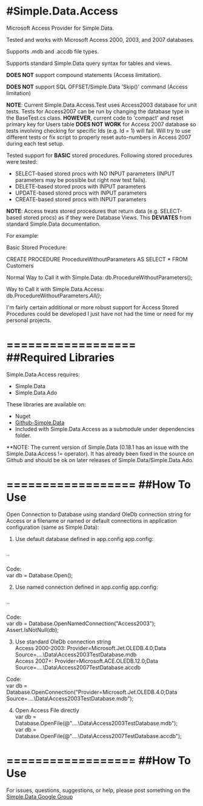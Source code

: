 #Simple.Data.Access
==================

Microsoft Access Provider for Simple.Data.

Tested and works with Microsoft Access 2000, 2003, and 2007 databases.

Supports .mdb and .accdb file types.

Supports standard Simple.Data query syntax for tables and views.

**DOES NOT** support compound statements (Access limitation).

**DOES NOT** support SQL OFFSET/Simple.Data 'Skip()' command (Access limitation)

**NOTE**: Current Simple.Data.Access.Test uses Access2003 database for unit tests.  Tests for Access2007 can be run by changing the database type in the BaseTest.cs class.  **HOWEVER**, current code to 'compact' and reset primary key for Users table **DOES NOT WORK** for Access 2007 database so tests involving checking for specific Ids (e.g. Id = 1) will fail.  Will try to use different tests or fix script to properly reset auto-numbers in Access 2007 during each test setup.

Tested support for **BASIC** stored procedures. Following stored procedures were tested:
* SELECT-based stored procs with NO INPUT parameters (INPUT parameters may be possible but right now test fails).
* DELETE-based stored procs with INPUT parameters
* UPDATE-based stored procs with INPUT parameters
* CREATE-based stored procs with INPUT parameters

**NOTE**: Access treats stored procedures that return data (e.g. SELECT-based stored procs) as if they were Database Views.  This **DEVIATES** from standard Simple.Data documentation.

For example:

Basic Stored Procedure:

CREATE PROCEDURE ProcedureWithoutParameters 
AS
SELECT * FROM Customers

Normal Way to Call it with Simple.Data:
db.ProcedureWithoutParameters();

Way to Call it with Simple.Data.Access:
db.ProcedureWithoutParameters.*All()*;

I'm fairly certain additional or more robust support for Access Stored Procedures could be developed I just have not had the time or need for my personal projects.

==================
##Required Libraries
==================

Simple.Data.Access requires:
* Simple.Data
* Simple.Data.Ado

These libraries are available on:
- Nuget
- [Github-Simple.Data](https://github.com/markrendle/Simple.Data)
- Included with Simple.Data.Access as a submodule under dependencies folder.

**NOTE: The current version of Simple.Data (0.18.1 has an issue with the Simple.Data.Access != operator).  It has already been fixed in the source on Github and should be ok on later releases of Simple.Data/Simple.Data.Ado.

==================
##How To Use
==================

Open Connection to Database using standard OleDb connection string for Access or a filename or named or default connections in application configuration (same as Simple.Data):

1) Use default database defined in app.config 
app.config:
<br>
`<add name="Simple.Data.Properties.Settings.DefaultConnectionString"
            connectionString="Provider=Microsoft.Jet.OLEDB.4.0;Data Source=..\..\Data\Access2003TestDatabase.mdb"
            providerName="System.Data.OleDb" />`

Code:<br>
    var db = Database.Open();

2) Use named connection defined in app.config
app.config:
<br>
`<add name="Access2003"
            connectionString="Provider=Microsoft.Jet.OLEDB.4.0;Data Source=..\..\Data\Access2003TestDatabase.mdb" />`

Code:<br>
    var db = Database.OpenNamedConnection("Access2003");
            Assert.IsNotNull(db);

3) Use standard OleDb connection string<br>
Access 2000-2003: Provider=Microsoft.Jet.OLEDB.4.0;Data Source=..\..\Data\Access2003TestDatabase.mdb<br>
Access 2007+: Provider=Microsoft.ACE.OLEDB.12.0;Data Source=..\..\Data\Access2007TestDatabase.accdb<br>

Code:<br>
	var db = Database.OpenConnection("Provider=Microsoft.Jet.OLEDB.4.0;Data Source=..\..\Data\Access2003TestDatabase.mdb");

4) Open Access File directly<br>
var db = Database.OpenFile(@"..\..\Data\Access2003TestDatabase.mdb");<br>
var db = Database.OpenFile(@"..\..\Data\Access2007TestDatabase.accdb");

==================
##How To Use
==================

For issues, questions, suggestions, or help, please post something on the [Simple.Data Google Group](https://groups.google.com/forum/?fromgroups#!forum/simpledata)
